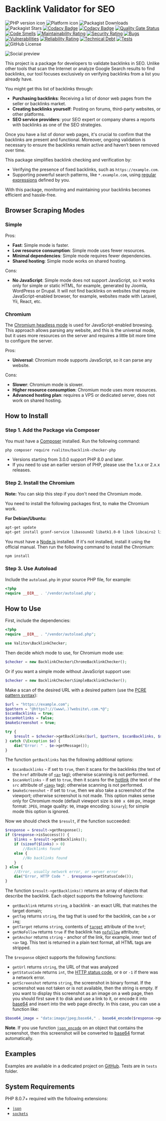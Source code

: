 # Backlink Validator for SEO

![PHP version icon](https://img.shields.io/static/v1?label=PHP\&message=8.0%20-%208.3\&color=blue)
![Platform icon](https://img.shields.io/badge/Platform-Windows%2C%20Linux%2C%20Mac-blue)
![Packagist Downloads](https://img.shields.io/packagist/dt/rvalitov/backlink-checker-php)
![Packagist Stars](https://img.shields.io/packagist/stars/rvalitov/backlink-checker-php)
[![Codacy Badge](https://app.codacy.com/project/badge/Coverage/328e8eae9a494098b8a8ee66d602f781)](https://app.codacy.com/gh/rvalitov/backlink-checker-php/dashboard?utm_source=gh&utm_medium=referral&utm_content=&utm_campaign=Badge_coverage)
[![Codacy Badge](https://app.codacy.com/project/badge/Grade/328e8eae9a494098b8a8ee66d602f781)](https://app.codacy.com/gh/rvalitov/backlink-checker-php/dashboard?utm_source=gh&utm_medium=referral&utm_content=&utm_campaign=Badge_grade)
[![Quality Gate Status](https://sonarcloud.io/api/project_badges/measure?project=rvalitov_backlink-checker-php&metric=alert_status)](https://sonarcloud.io/summary/new_code?id=rvalitov_backlink-checker-php)
[![Code Smells](https://sonarcloud.io/api/project_badges/measure?project=rvalitov_backlink-checker-php&metric=code_smells)](https://sonarcloud.io/summary/new_code?id=rvalitov_backlink-checker-php)
[![Maintainability Rating](https://sonarcloud.io/api/project_badges/measure?project=rvalitov_backlink-checker-php&metric=sqale_rating)](https://sonarcloud.io/summary/new_code?id=rvalitov_backlink-checker-php)
[![Security Rating](https://sonarcloud.io/api/project_badges/measure?project=rvalitov_backlink-checker-php&metric=security_rating)](https://sonarcloud.io/summary/new_code?id=rvalitov_backlink-checker-php)
[![Bugs](https://sonarcloud.io/api/project_badges/measure?project=rvalitov_backlink-checker-php&metric=bugs)](https://sonarcloud.io/summary/new_code?id=rvalitov_backlink-checker-php)
[![Vulnerabilities](https://sonarcloud.io/api/project_badges/measure?project=rvalitov_backlink-checker-php&metric=vulnerabilities)](https://sonarcloud.io/summary/new_code?id=rvalitov_backlink-checker-php)
[![Reliability Rating](https://sonarcloud.io/api/project_badges/measure?project=rvalitov_backlink-checker-php&metric=reliability_rating)](https://sonarcloud.io/summary/new_code?id=rvalitov_backlink-checker-php)
[![Technical Debt](https://sonarcloud.io/api/project_badges/measure?project=rvalitov_backlink-checker-php&metric=sqale_index)](https://sonarcloud.io/summary/new_code?id=rvalitov_backlink-checker-php)
[![Tests](https://github.com/rvalitov/backlink-checker-php/actions/workflows/tests.yml/badge.svg?branch=master)](https://github.com/rvalitov/backlink-checker-php/actions/workflows/tests.yml)
![GitHub License](https://img.shields.io/github/license/rvalitov/backlink-checker-php?color=blue)

![Social preview](media/social-preview.jpg)

This project is a package for developers to validate backlinks in SEO.
Unlike other tools that scan the Internet or analyze Google Search results to find backlinks,
our tool focuses exclusively on verifying backlinks from a list you already have.

You might get this list of backlinks through:

* **Purchasing backlinks**: Receiving a list of donor web pages from the seller or backlinks market.
* **Creating backlinks yourself**: Posting on forums, third-party websites, or other platforms.
* **SEO service providers**: your SEO expert or company shares a reports with backlinks as one of the SEO strategies.

Once you have a list of donor web pages, it's crucial to confirm that the backlinks are present and functional.
Moreover, ongoing validation is necessary to ensure the backlinks remain active and haven’t been removed over time.

This package simplifies backlink checking and verification by:

* Verifying the presence of fixed backlinks, such as `https://example.com`.
* Supporting powerful search patterns, like `*.example.com`, using
  [regular expressions](https://en.wikipedia.org/wiki/Regular_expression) defined by you.

With this package, monitoring and maintaining your backlinks becomes efficient and hassle-free.

## Browser Scraping Modes

### Simple

Pros:

* **Fast**: Simple mode is faster.
* **Low resource consumption**: Simple mode uses fewer resources.
* **Minimal dependencies**: Simple mode requires fewer dependencies.
* **Shared hosting**: Simple mode works on shared hosting.

Cons:

* **No JavaScript**: Simple mode does not support JavaScript,
  so it works only for simple or static HTML, for example, generated by Joomla, WordPress or Drupal.
  It will not find backlinks on websites that require JavaScript-enabled browser,
  for example, websites made with Laravel, Yii, React, etc.

### Chromium

The [Chromium headless mode](https://developers.google.com/web/updates/2017/04/headless-chrome) is used
for JavaScript-enabled browsing.
This approach allows parsing any website, and this is the universal mode,
but it uses more resources on the server and requires a little bit more time to configure the server.

Pros:

* **Universal**: Chromium mode supports JavaScript, so it can parse any website.

Cons:

* **Slower**: Chromium mode is slower.
* **Higher resource consumption**: Chromium mode uses more resources.
* **Advanced hosting plan**: requires a VPS or dedicated server, does not work on shared hosting.

## How to Install

### Step 1. Add the Package via Composer

You must have a [Composer](https://getcomposer.org/) installed.
Run the following command:

```bash
php composer require rvalitov/backlink-checker-php
```

- Versions starting from 3.0.0 support PHP 8.0 and later.
- If you need to use an earlier version of PHP, please use the 1.x.x or 2.x.x releases.

### Step 2. Install the Chromium

**Note:** You can skip this step if you don't need the Chromium mode.

You need to install the following packages first, to make the Chromium work.

**For Debian/Ubuntu:**

```bash
apt-get update
apt-get install gconf-service libasound2 libatk1.0-0 libc6 libcairo2 libcups2 libdbus-1-3 libexpat1 libfontconfig1 libgcc1 libgconf-2-4 libgdk-pixbuf2.0-0 libglib2.0-0 libgtk-3-0 libnspr4 libpango-1.0-0 libpangocairo-1.0-0 libstdc++6 libx11-6 libx11-xcb1 libxcb1 libxcomposite1 libxcursor1 libxdamage1 libxext6 libxfixes3 libxi6 libxrandr2 libxrender1 libxss1 libxtst6 ca-certificates fonts-liberation libappindicator1 libnss3 lsb-release xdg-utils wget
```

You must have a [Node.js](https://nodejs.org/) installed.
If it's not installed, install it using the official manual.
Then run the following command to install the Chromium:

```bash
npm install
```

### Step 3. Use Autoload

Include the `autoload.php` in your source PHP file, for example:

```php
<?php
require __DIR__ . '/vendor/autoload.php';
```

## How to Use

First, include the dependencies:

```php
<?php
require __DIR__ . "/vendor/autoload.php";

use Valitov\BacklinkChecker;
```

Then decide which mode to use, for Chromium mode use:

```php
$checker = new BacklinkChecker\ChromeBacklinkChecker();
```

Or if you want a simple mode without JavaScript support use:

```php
$checker = new BacklinkChecker\SimpleBacklinkChecker();
```

Make a scan of the desired URL with a desired pattern
(use the [PCRE pattern syntax](http://php.net/manual/en/reference.pcre.pattern.syntax.php)):

```php
$url = "https://example.com";
$pattern = "@https?://(www\.)?website\.com.*@";
$scanBacklinks = true;
$scanHotlinks = false;
$makeScreenshot = true;

try {
    $result = $checker->getBacklinks($url, $pattern, $scanBacklinks, $scanHotlinks, $makeScreenshot);
} catch (\Exception $e) {
    die("Error: " . $e->getMessage());
}
```

The function `getBacklinks` has the following additional options:

- `$scanBacklinks` - if set to `true`,
  then it scans for the backlinks
  (the text of the `href` attribute of [`<a>`](https://developer.mozilla.org/en-US/docs/Web/HTML/Element/a) tag);
  otherwise scanning is not performed.
- `$scanHotlinks` - if set to `true`, then it scans for the [hotlink](https://simple.wikipedia.org/wiki/Hotlinking) (the
  text of the `src` attribute of [`<img>`](https://developer.mozilla.org/en-US/docs/Web/HTML/Element/img) tag);
  otherwise scanning is not performed.
- `$makeScreenshot` - if set to `true`, then we also take a screenshot of the viewport; otherwise screenshot is not
  made.
  This option makes sense only for Chromium mode (default viewport size is `800 x 600` px, image format: `JPEG`,
  image quality: `90`, image encoding: `binary`); for simple mode this option is ignored.

Now we should check the `$result`, if the function succeeded:

```php
$response = $result->getResponse();
if ($response->isSuccess()) {
    $links = $result->getBacklinks();
    if (sizeof($links) > 0)
        //Backlinks found
    else {
        //No backlinks found
    }
} else {
    //Error, usually network error, or server error
    die("Error, HTTP Code " . $response->getStatusCode());
}
```

The function `$result->getBacklinks()` returns an array of objects that describe the backlink. Each object supports the
following functions:

- `getBacklink` returns `string`, a backlink - an exact URL that matches the target domain;
- `getTag` returns `string`, the tag that is used for the backlink, can be `a` or `img`;
- `getTarget` returns `string`, contents of
  [`target`](https://developer.mozilla.org/en-US/docs/Web/HTML/Element/A#attr-target) attribute of the `href`;
- `getNoFollow` returns `true` if the backlink has [`nofollow`](https://en.wikipedia.org/wiki/Nofollow) attribute;
- `getAnchor` returns `string` - anchor of the link, for example, inner text of `<a>` tag. This text is returned in a
  plain text format, all HTML tags are stripped.

The `$response` object supports the following functions:

- `getUrl` returns `string`, the URL of that was analyzed
- `getStatusCode` returns `int`, the [HTTP status code](https://en.wikipedia.org/wiki/List_of_HTTP_status_codes), or `0`
  or `-1` if there was a network error.
- `getScreenshot` returns `string`, the screenshot in binary format. If the screenshot was not taken or is not
  available, then the string is empty. If you want to display this screenshot as an image on a web page, then you should
  first save it to disk and use a link to it, or encode it into [base64](https://en.wikipedia.org/wiki/Data_URI_scheme)
  and insert into the web page directly. In this case, you can use a function like:

```php
$base64_image = "data:image/jpeg;base64," . base64_encode($response->getScreenshot());
```

**Note**. If you use function [`json_encode`](http://php.net/manual/en/function.json-encode.php) on an object that
contains the screenshot, then this screenshot will be converted
to [base64](https://en.wikipedia.org/wiki/Data_URI_scheme) format automatically.

## Examples

Examples are available in a dedicated project on [GitHub](https://github.com/rvalitov/backlink-checker-php-demo).
Tests are in `tests` folder.

## System Requirements

PHP 8.0.7+ required with the following extensions:

* [`json`](https://www.php.net/manual/en/json.installation.php)
* [`sockets`](https://www.php.net/manual/en/sockets.installation.php)
